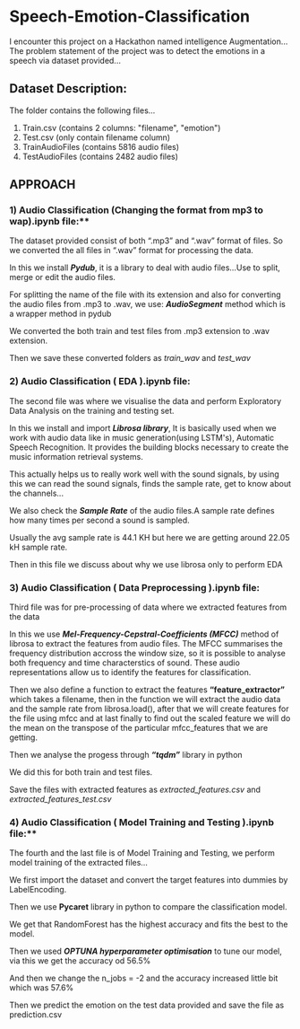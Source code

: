 # Speech-Emotion-Classification

I encounter this project on a Hackathon named intelligence Augmentation...
The problem statement of the project was to detect the emotions in a speech via dataset provided...



## Dataset Description:
The folder contains the following files...
1) Train.csv (contains 2 columns: "filename", "emotion")
2) Test.csv (only contain filename column)
3) TrainAudioFiles (contains 5816 audio files)
4) TestAudioFiles (contains 2482 audio files)



## APPROACH


### 1)	Audio Classification (Changing the format from mp3 to wap).ipynb file:**

The dataset provided consist of both “.mp3” and “.wav” format of files. So we converted the all files in “.wav” format for processing the data. 
    
In this we install ***Pydub***, it is a library to deal with audio files…Use to split, merge or edit the audio files. 
   
For splitting the name of the file with its extension and also for converting the audio files from .mp3 to .wav, we use: ***AudioSegment*** method which is a wrapper method in pydub 

We converted the both train and test files from .mp3 extension to .wav extension.
   
Then we save these converted folders as *train_wav*  and *test_wav*
    
    
          

### 2)	Audio Classification ( EDA ).ipynb file:

The second file was where we visualise the data and perform Exploratory Data Analysis on the training and testing set.

In this we install and import ***Librosa library***, It is basically used when we work with audio data like in music generation(using LSTM's), Automatic Speech Recognition. It provides the building blocks necessary to create the music information retrieval systems.
    
This actually helps us to really work well with the sound signals, by using this we can read the sound signals, finds the sample rate, get to know about the channels...
    
We also check the ***Sample Rate*** of the audio files.A sample rate defines how many times per second a sound is sampled.
    
Usually the avg sample rate is 44.1 KH but here we are getting around 22.05 kH sample rate.
    
Then in this file we discuss about why we use librosa only to perform EDA




### 3) Audio Classification ( Data Preprocessing ).ipynb file: 

Third file was for pre-processing of data where we extracted features from the data
    
In this we use ***Mel-Frequency-Cepstral-Coefficients (MFCC)*** method of librosa to extract the features from audio files. The MFCC summarises the frequency distribution accross the window size, so it is possible to analyse both frequency and time characterstics of sound. These audio representations allow us to identify the features for classification.
    
Then we also define a function to extract the features **“feature_extractor”** which takes a filename, then in the function we will extract the audio data and the sample rate from librosa.load(), after that we will create features for the file using mfcc and at last finally to find out the scaled feature we will do the mean on the transpose of the particular mfcc_features that we are getting.
    
Then we analyse the progess through ***“tqdm”***  library in python
    
We did this for both train and test files.
    
Save the files with extracted features as *extracted_features.csv* and *extracted_features_test.csv*
    
    
    
  
### 4) Audio Classification ( Model Training and Testing ).ipynb file:**

The fourth and the last file is of Model Training and Testing, we perform model training of the extracted files…
   
We first import the dataset and convert the target features into dummies by LabelEncoding. 
    
Then we use **Pycaret** library in python to compare the classification model.
    
We get that RandomForest has the highest accuracy and fits the best to the model.
  
Then we used ***OPTUNA hyperparameter optimisation*** to tune our model, via this we get the accuracy od 56.5% 
   
And then we change the n_jobs = -2 and the accuracy increased little bit which was 57.6%

Then we predict the emotion on the test data provided and save the file as prediction.csv




